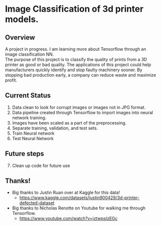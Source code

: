 # Image Classification of 3d printer models.
## Overview
A project in progress.  I am learning more about Tensorflow through an image classification NN.   
The purpose of this project is to classify the quality of prints from a 3D printer as good or bad quality.  The applications of this project could help manufacturers quickly identify and stop faulty machinery sooner.  By stopping bad production early, a company can reduce waste and maximize profit.  

## Current Status
1. Data clean to look for corrupt images or images not in JPG format.  
2. Data pipeline created through Tensorflow to import images into neural network training.  
3. Images have been scaled as a part of the preprocessing.
4. Separate training, validation, and test sets.
5. Train Neural network
6. Test Neural Network 

## Future steps
7. Clean up code for future use


## Thanks! 
- Big thanks to Justin Ruan over at Kaggle for this data!
  - https://www.kaggle.com/datasets/justin900429/3d-printer-defected-dataset
- Big thanks to Nicholas Renotte on Youtube for walking me through Tensorflow.
  - https://www.youtube.com/watch?v=jztwpsIzEGc

